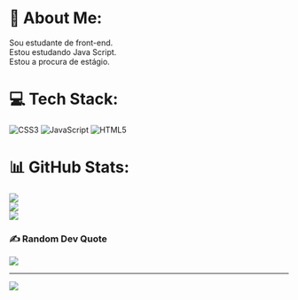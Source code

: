 # 💫 About Me:
Sou estudante de front-end. <br>Estou estudando Java Script. <br>Estou a procura de estágio.


# 💻 Tech Stack:
![CSS3](https://img.shields.io/badge/css3-%231572B6.svg?style=for-the-badge&logo=css3&logoColor=white) ![JavaScript](https://img.shields.io/badge/javascript-%23323330.svg?style=for-the-badge&logo=javascript&logoColor=%23F7DF1E) ![HTML5](https://img.shields.io/badge/html5-%23E34F26.svg?style=for-the-badge&logo=html5&logoColor=white)
# 📊 GitHub Stats:
![](https://github-readme-stats.vercel.app/api?username=Pedro-Pereira-de-Paula&theme=radical&hide_border=false&include_all_commits=true&count_private=false)<br/>
![](https://github-readme-streak-stats.herokuapp.com/?user=Pedro-Pereira-de-Paula&theme=radical&hide_border=false)<br/>
![](https://github-readme-stats.vercel.app/api/top-langs/?username=Pedro-Pereira-de-Paula&theme=radical&hide_border=false&include_all_commits=true&count_private=false&layout=compact)

### ✍️ Random Dev Quote
![](https://quotes-github-readme.vercel.app/api?type=horizontal&theme=radical)

---
[![](https://visitcount.itsvg.in/api?id=Pedro-Pereira-de-Paula&icon=0&color=0)](https://visitcount.itsvg.in)

<!-- Proudly created with GPRM ( https://gprm.itsvg.in ) -->